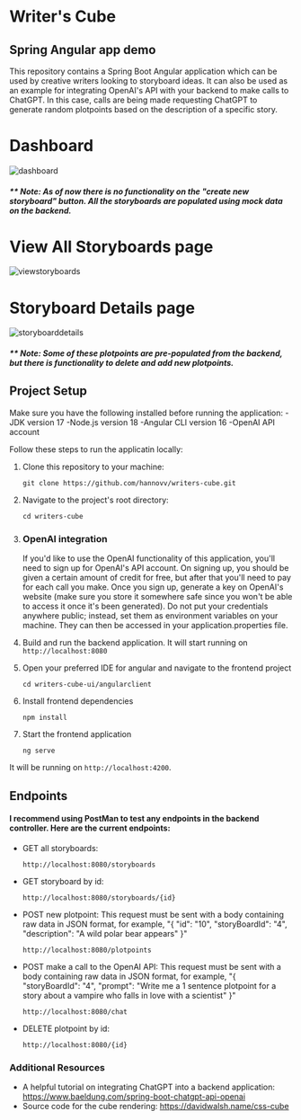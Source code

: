# Writer's Cube
## Spring Angular app demo

This repository contains a Spring Boot Angular application which can be used by creative writers looking to storyboard ideas. It can also be used as an example for integrating OpenAI's API with your backend to make calls to ChatGPT. In this case, calls are being made requesting ChatGPT to generate random plotpoints based on the description of a specific story.

# Dashboard 
![dashboard](https://github.com/hannovv/writers-cube/assets/140002985/bfc3166c-b384-4dc9-93a4-9ffdb0e3bfea)
##### ** Note: As of now there is no functionality on the "create new storyboard" button. All the storyboards are populated using mock data on the backend.

# View All Storyboards page

![viewstoryboards](https://github.com/hannovv/writers-cube/assets/140002985/df41787d-be83-4f5e-b0bf-8dfcf161cad2)

# Storyboard Details page

![storyboarddetails](https://github.com/hannovv/writers-cube/assets/140002985/6c5108f6-5fca-46f1-bcf1-e4c2653e878c)

##### ** Note: Some of these plotpoints are pre-populated from the backend, but there is functionality to delete and add new plotpoints.

## Project Setup
Make sure you have the following installed before running the application:
-JDK version 17 
-Node.js version 18
-Angular CLI version 16
-OpenAI API account

Follow these steps to run the applicatin locally:
1. Clone this repository to your machine:
   ```
   git clone https://github.com/hannovv/writers-cube.git
   ```
2. Navigate to the project's root directory:
   ```
   cd writers-cube
   ```
3. ### OpenAI integration
   If you'd like to use the OpenAI functionality of this application, you'll need to sign up for OpenAI's API account. On signing up, you should be given a certain amount of credit for free, but after that you'll need to pay for each call you make. Once you sign up, generate a key on OpenAI's website (make sure you store it somewhere safe since you won't be able to access it once it's been generated). Do not put your credentials anywhere public; instead, set them as environment variables on your machine. They can then be accessed in your application.properties file.

4. Build and run the backend application. It will start running on `http://localhost:8080`

5. Open your preferred IDE for angular and navigate to the frontend project
   ```
   cd writers-cube-ui/angularclient
   ```
6. Install frontend dependencies
   ```
   npm install
   ```
7. Start the frontend application
   ```
   ng serve
   ```
  It will be running on `http://localhost:4200`.

## Endpoints 
#### I recommend using PostMan to test any endpoints in the backend controller. Here are the current endpoints:
- GET all storyboards:
  ```
  http://localhost:8080/storyboards
  ```
- GET storyboard by id:
  ```
  http://localhost:8080/storyboards/{id}
  ```
- POST new plotpoint:
  This request must be sent with a body containing raw data in JSON format, for example,
  "{
    "id": "10",
    "storyBoardId": "4",
    "description": "A wild polar bear appears"
}"
  ```
  http://localhost:8080/plotpoints
  ```
- POST make a call to the OpenAI API:  This request must be sent with a body containing raw data in JSON format, for example,
  "{
    "storyBoardId": "4",
    "prompt": "Write me a 1 sentence plotpoint for a story about a vampire who falls in love with a scientist"
}"
  ```
  http://localhost:8080/chat
  ```
- DELETE plotpoint by id:
  ```
  http://localhost:8080/{id}
  ```
### Additional Resources
  - A helpful tutorial on integrating ChatGPT into a backend application: https://www.baeldung.com/spring-boot-chatgpt-api-openai
  - Source code for the cube rendering: https://davidwalsh.name/css-cube



